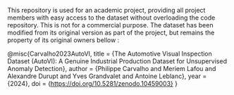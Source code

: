 This repository is used for an academic project, providing all project members with easy access to the dataset without overloading the code repository. This is not for a commercial purpose.
The dataset has been modified from its original version as part of the project, but remains the property of its original owners bellow : 

@misc{Carvalho2023AutoVI,
    title   = {The Automotive Visual Inspection Dataset (AutoVI): A Genuine Industrial Production Dataset for Unsupervised Anomaly Detection},
    author  = {Philippe Carvalho and Meriem Lafou and Alexandre Durupt and Yves Grandvalet and Antoine Leblanc},
    year    = {2024},
    doi     = {https://doi.org/10.5281/zenodo.10459003}
}
